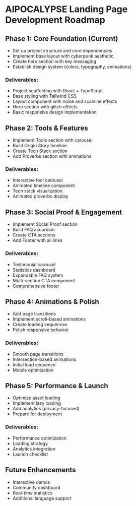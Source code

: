 # AIPOCALYPSE Landing Page Development Roadmap

## Phase 1: Core Foundation (Current)
- Set up project structure and core dependencies
- Implement base layout with cyberpunk aesthetic
- Create hero section with key messaging
- Establish design system (colors, typography, animations)

### Deliverables:
- Project scaffolding with React + TypeScript
- Base styling with Tailwind CSS
- Layout component with noise and scanline effects
- Hero section with glitch effects
- Basic responsive design implementation

## Phase 2: Tools & Features
- Implement Tools section with carousel
- Build Origin Story timeline
- Create Tech Stack section
- Add Proverbs section with animations

### Deliverables:
- Interactive tool carousel
- Animated timeline component
- Tech stack visualization
- Animated proverbs display

## Phase 3: Social Proof & Engagement
- Implement Social Proof section
- Build FAQ accordion
- Create CTA sections
- Add Footer with all links

### Deliverables:
- Testimonial carousel
- Statistics dashboard
- Expandable FAQ system
- Multi-section CTA component
- Comprehensive footer

## Phase 4: Animations & Polish
- Add page transitions
- Implement scroll-based animations
- Create loading sequences
- Polish responsive behavior

### Deliverables:
- Smooth page transitions
- Intersection-based animations
- Initial load sequence
- Mobile optimization

## Phase 5: Performance & Launch
- Optimize asset loading
- Implement lazy loading
- Add analytics (privacy-focused)
- Prepare for deployment

### Deliverables:
- Performance optimization
- Loading strategy
- Analytics integration
- Launch checklist

## Future Enhancements
- Interactive demos
- Community dashboard
- Real-time statistics
- Additional language support